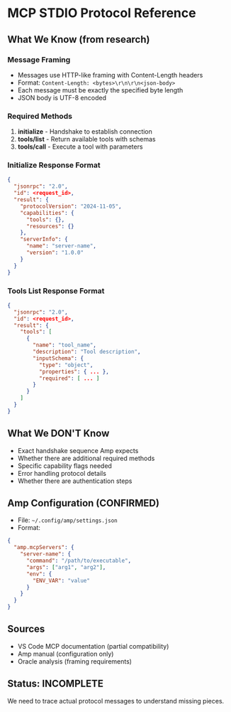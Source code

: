 # MCP STDIO Protocol Reference

## What We Know (from research)

### Message Framing
- Messages use HTTP-like framing with Content-Length headers
- Format: `Content-Length: <bytes>\r\n\r\n<json-body>`
- Each message must be exactly the specified byte length
- JSON body is UTF-8 encoded

### Required Methods
1. **initialize** - Handshake to establish connection
2. **tools/list** - Return available tools with schemas  
3. **tools/call** - Execute a tool with parameters

### Initialize Response Format
```json
{
  "jsonrpc": "2.0",
  "id": <request_id>,
  "result": {
    "protocolVersion": "2024-11-05",
    "capabilities": {
      "tools": {},
      "resources": {}  
    },
    "serverInfo": {
      "name": "server-name",
      "version": "1.0.0"
    }
  }
}
```

### Tools List Response Format
```json
{
  "jsonrpc": "2.0", 
  "id": <request_id>,
  "result": {
    "tools": [
      {
        "name": "tool_name",
        "description": "Tool description", 
        "inputSchema": {
          "type": "object",
          "properties": { ... },
          "required": [ ... ]
        }
      }
    ]
  }
}
```

## What We DON'T Know
- Exact handshake sequence Amp expects
- Whether there are additional required methods
- Specific capability flags needed
- Error handling protocol details
- Whether there are authentication steps

## Amp Configuration (CONFIRMED)
- File: `~/.config/amp/settings.json`
- Format:
```json
{
  "amp.mcpServers": {
    "server-name": {
      "command": "/path/to/executable",
      "args": ["arg1", "arg2"],
      "env": {
        "ENV_VAR": "value"
      }
    }
  }
}
```

## Sources
- VS Code MCP documentation (partial compatibility)
- Amp manual (configuration only)
- Oracle analysis (framing requirements)

## Status: INCOMPLETE
We need to trace actual protocol messages to understand missing pieces.
